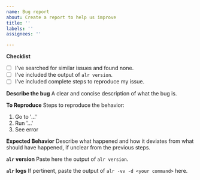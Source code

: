 ```yaml
---
name: Bug report
about: Create a report to help us improve
title: ''
labels: ''
assignees: ''

---
```


**Checklist**

- [ ] I've searched for similar issues and found none.
- [ ] I've included the output of `alr version`.
- [ ] I've included complete steps to reproduce my issue.

**Describe the bug**
A clear and concise description of what the bug is.

**To Reproduce**
Steps to reproduce the behavior:
1. Go to '...'
2. Run '...'
3. See error

**Expected Behavior**
Describe what happened and how it deviates from what should have happened, if unclear from the previous steps.

**`alr` version**
Paste here the output of `alr version`.

**`alr` logs**
If pertinent, paste the output of `alr -vv -d <your command>` here.
